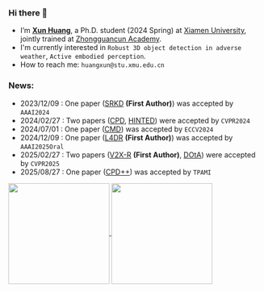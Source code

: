 ### Hi there 👋
- I’m [**Xun Huang**](https://ylwhxht.github.io/), a Ph.D. student (2024 Spring) at [Xiamen University](https://www.xmu.edu.cn/), jointly trained at [Zhongguancun Academy](http://bjzgca.bjedu.cn:81).
- I'm currently interested in `Robust 3D object detection in adverse weather`, `Active embodied perception`.
- How to reach me: `huangxun@stu.xmu.edu.cn`
### News:
-   2023/12/09 : One paper ([SRKD](https://ojs.aaai.org/index.php/AAAI/article/view/28016) **(First Author)**) was accepted by `AAAI2024`
-   2024/02/27 : Two papers ([CPD](https://openaccess.thecvf.com/content/CVPR2024/html/Wu_Commonsense_Prototype_for_Outdoor_Unsupervised_3D_Object_Detection_CVPR_2024_paper.html), [HINTED](https://openaccess.thecvf.com/content/CVPR2024/html/Xia_HINTED_Hard_Instance_Enhanced_Detector_with_Mixed-Density_Feature_Fusion_for_CVPR_2024_paper.html)) were accepted by `CVPR2024`
-   2024/07/01 : One paper ([CMD](https://link.springer.com/chapter/10.1007/978-3-031-72998-0_13)) was accepted by `ECCV2024`
-   2024/12/09 : One paper ([L4DR](https://arxiv.org/abs/2408.03677)  **(First Author)**) was accepted by `AAAI2025Oral`
-   2025/02/27 : Two papers ([V2X-R](https://arxiv.org/abs/2411.08402)  **(First Author)**, [DOtA](https://arxiv.org/abs/2503.08421)) were accepted by `CVPR2025`
-   2025/08/27 : One paper ([CPD++](https://ieeexplore.ieee.org/abstract/document/11124320/)) was accepted by `TPAMI`
<a href="https://github.com/anuraghazra/convoychat">
  <img height=200 align="center" src="https://github-readme-stats.vercel.app/api?username=ylwhxht&show_icons=true&theme=onedark" />
</a>

<a href="https://github.com/anuraghazra/convoychat">
  <img height=200 align="center" src="https://github-readme-stats.vercel.app/api/top-langs/?username=ylwhxht&layout=donut&theme=onedark&size_weight=0.8&count_weight=0.8&hide_rank=true&card_width=320" />
</a>
